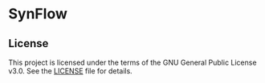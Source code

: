 # SynFlow

## License

This project is licensed under the terms of the GNU General Public License v3.0. See the [LICENSE](./LICENSE) file for details.
